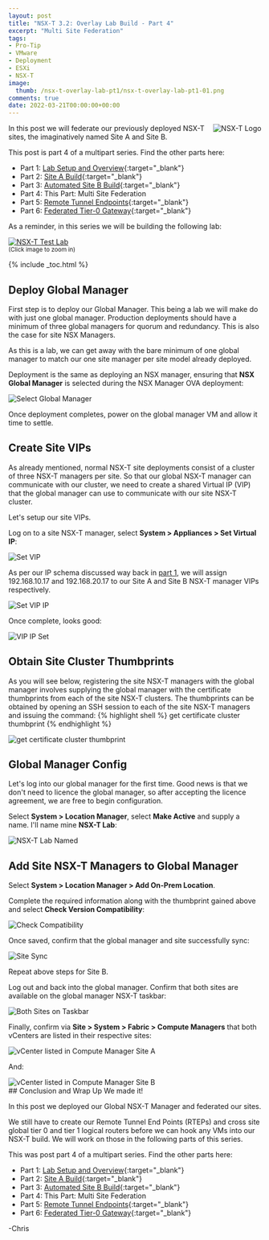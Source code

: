 ```yaml
---
layout: post
title: "NSX-T 3.2: Overlay Lab Build - Part 4" 
excerpt: "Multi Site Federation"
tags: 
- Pro-Tip
- VMware
- Deployment
- ESXi
- NSX-T
image:
  thumb: /nsx-t-overlay-lab-pt1/nsx-t-overlay-lab-pt1-01.png
comments: true
date: 2022-03-21T00:00:00+00:00
---
```

<img style="float: right; margin: 0px 0px 10px 10px;" alt="NSX-T Logo" src="/images/nsx-t-overlay-lab-pt1/nsx-t-overlay-lab-pt1-01.png">
In this post we will federate our previously deployed NSX-T sites, the imaginatively named Site A and Site B. 

This post is part 4 of a multipart series.  Find the other parts here:

- Part 1: [Lab Setup and Overview](/nsx-t-overlay-lab-pt1/){:target="_blank"}
- Part 2: [Site A Build](/nsx-t-overlay-lab-pt2/){:target="_blank"}
- Part 3: [Automated Site B Build](/nsx-t-overlay-lab-pt3/){:target="_blank"}
- Part 4: This Part: Multi Site Federation
- Part 5: [Remote Tunnel Endpoints](/nsx-t-overlay-lab-pt5/){:target="_blank"}
- Part 6: [Federated Tier-0 Gateway](/nsx-t-overlay-lab-pt6/){:target="_blank"}

As a reminder, in this series we will be building the following lab:

<a href="/images/nsx-t-overlay-lab-pt1/nsx-t-overlay-lab-pt1-02.png"><img style="display:block;" src="/images/nsx-t-overlay-lab-pt1/nsx-t-overlay-lab-pt1-02.png" alt="NSX-T Test Lab"/></a><sup>(Click image to zoom in)</sup>

{% include _toc.html %} <br>

## Deploy Global Manager
First step is to deploy our Global Manager.  This being a lab we will make do with just one global manager. Production deployments should have a minimum of three global managers for quorum and redundancy. This is also the case for site NSX Managers.  

As this is a lab, we can get away with the bare minimum of one global manager to match our one site manager per site model already deployed.

Deployment is the same as deploying an NSX manager, ensuring that **NSX Global Manager** is selected during the NSX Manager OVA deployment:

<img style="display: block; margin-left: auto; margin-right: auto;" alt="Select Global Manager" src="/images/nsx-t-overlay-lab-pt4/nsx-t-overlay-lab-pt4-01.png">

Once deployment completes, power on the global manager VM and allow it time to settle.

## Create Site VIPs
As already mentioned, normal NSX-T site deployments consist of a cluster of three NSX-T managers per site.  So that our global NSX-T manager can communicate with our cluster, we need to create a shared Virtual IP (VIP) that the global manager can use to communicate with our site NSX-T cluster.

Let's setup our site VIPs.

Log on to a site NSX-T manager, select **System > Appliances > Set Virtual IP**:

<img style="display: block; margin-left: auto; margin-right: auto;" alt="Set VIP" src="/images/nsx-t-overlay-lab-pt4/nsx-t-overlay-lab-pt4-02.png">

As per our IP schema discussed way back in [part 1](/nsx-t-overlay-lab-pt1/#site-a-ip-allocation), we will assign 192.168.10.17 and 192.168.20.17 to our Site A and Site B NSX-T manager VIPs respectively.

<img style="display: block; margin-left: auto; margin-right: auto;" alt="Set VIP IP" src="/images/nsx-t-overlay-lab-pt4/nsx-t-overlay-lab-pt4-03.png">

Once complete, looks good:

<img style="display: block; margin-left: auto; margin-right: auto;" alt="VIP IP Set" src="/images/nsx-t-overlay-lab-pt4/nsx-t-overlay-lab-pt4-04.png">

## Obtain Site Cluster Thumbprints
As you will see below, registering the site NSX-T managers with the global manager involves supplying the global manager with the certificate thumbprints from each of the site NSX-T clusters. The thumbprints can be obtained by opening an SSH session to each of the site NSX-T managers and issuing the command:
{% highlight shell %}
get certificate cluster thumbprint
{% endhighlight %}

<img style="display: block; margin-left: auto; margin-right: auto;" alt="get certificate cluster thumbprint" src="/images/nsx-t-overlay-lab-pt4/nsx-t-overlay-lab-pt4-05.png">

## Global Manager Config
Let's log into our global manager for the first time.  Good news is that we don't need to licence the global manager, so after accepting the licence agreement, we are free to begin configuration. 

Select **System > Location Manager**, select **Make Active** and supply a name.  I'll name mine **NSX-T Lab**:

<img style="display: block; margin-left: auto; margin-right: auto;" alt="NSX-T Lab Named" src="/images/nsx-t-overlay-lab-pt4/nsx-t-overlay-lab-pt4-06.png">

## Add Site NSX-T Managers to Global Manager
Select **System > Location Manager > Add On-Prem Location**.

Complete the required information along with the thumbprint gained above and select **Check Version Compatibility**:

<img style="display: block; margin-left: auto; margin-right: auto;" alt="Check Compatibility" src="/images/nsx-t-overlay-lab-pt4/nsx-t-overlay-lab-pt4-07.png">

Once saved, confirm that the global manager and site  successfully sync:

<img style="display: block; margin-left: auto; margin-right: auto;" alt="Site Sync" src="/images/nsx-t-overlay-lab-pt4/nsx-t-overlay-lab-pt4-08.png">

Repeat above steps for Site B.

Log out and back into the global manager. Confirm that both sites are available on the global manager NSX-T taskbar:

<img style="display: block; margin-left: auto; margin-right: auto;" alt="Both Sites on Taskbar" src="/images/nsx-t-overlay-lab-pt4/nsx-t-overlay-lab-pt4-09.png">

Finally, confirm via **Site > System > Fabric > Compute Managers** that both vCenters are listed in their respective sites:

<img style="display: block; margin-left: auto; margin-right: auto;" alt="vCenter listed in Compute Manager Site A" src="/images/nsx-t-overlay-lab-pt4/nsx-t-overlay-lab-pt4-10.png">

And:

<img style="display: block; margin-left: auto; margin-right: auto;" alt="vCenter listed in Compute Manager Site B" src="/images/nsx-t-overlay-lab-pt4/nsx-t-overlay-lab-pt4-11.png">
## Conclusion and Wrap Up
We made it!

In this post we deployed our Global NSX-T Manager and federated our sites.

We still have to create our Remote Tunnel End Points (RTEPs) and cross site global tier 0 and tier 1 logical routers before we can hook any VMs into our NSX-T build. We will work on those in the following parts of this series.

This was post part 4 of a multipart series.  Find the other parts here:

- Part 1: [Lab Setup and Overview](/nsx-t-overlay-lab-pt1/){:target="_blank"}
- Part 2: [Site A Build](/nsx-t-overlay-lab-pt2/){:target="_blank"}
- Part 3: [Automated Site B Build](/nsx-t-overlay-lab-pt3/){:target="_blank"}
- Part 4: This Part: Multi Site Federation
- Part 5: [Remote Tunnel Endpoints](/nsx-t-overlay-lab-pt5/){:target="_blank"}
- Part 6: [Federated Tier-0 Gateway](/nsx-t-overlay-lab-pt6/){:target="_blank"}

-Chris
